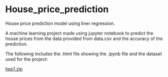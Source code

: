 # House_price_prediction
House price prediction model using liner regression.  

A machine learning project made using jupyter notebook to predict the house prices from the data provided from data.csv and the accuracy of the prediction.

The following includes the .html file showing the .ipynb file and the dataset used for the project:

[hpp1.zip](https://github.com/Nihilty/House_price_prediction/files/11294575/hpp1.zip)
